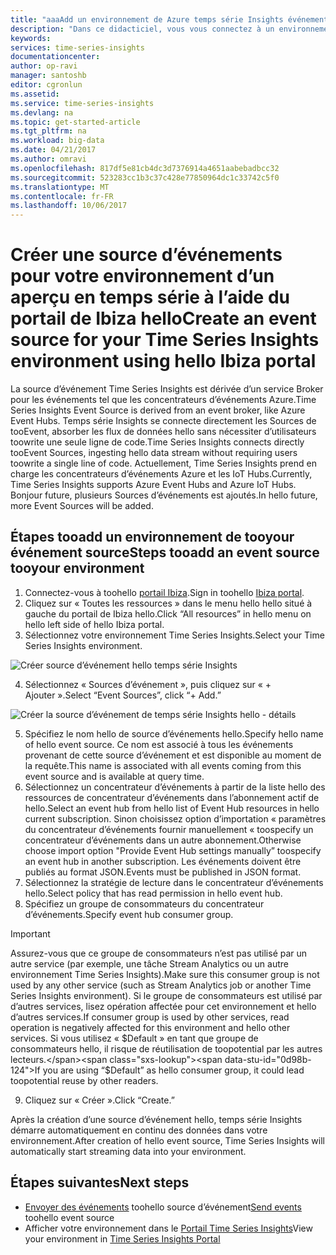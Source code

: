 ```yaml
---
title: "aaaAdd un environnement de Azure temps série Insights événement source tooyour | Documents Microsoft"
description: "Dans ce didacticiel, vous vous connectez à un environnement de temps série Insights tooyour événement source"
keywords: 
services: time-series-insights
documentationcenter: 
author: op-ravi
manager: santoshb
editor: cgronlun
ms.assetid: 
ms.service: time-series-insights
ms.devlang: na
ms.topic: get-started-article
ms.tgt_pltfrm: na
ms.workload: big-data
ms.date: 04/21/2017
ms.author: omravi
ms.openlocfilehash: 817df5e81cb4dc3d7376914a4651aabebadbcc32
ms.sourcegitcommit: 523283cc1b3c37c428e77850964dc1c33742c5f0
ms.translationtype: MT
ms.contentlocale: fr-FR
ms.lasthandoff: 10/06/2017
---
```

# <a name="create-an-event-source-for-your-time-series-insights-environment-using-hello-ibiza-portal"></a><span data-ttu-id="0d98b-103">Créer une source d’événements pour votre environnement d’un aperçu en temps série à l’aide du portail de Ibiza hello</span><span class="sxs-lookup"><span data-stu-id="0d98b-103">Create an event source for your Time Series Insights environment using hello Ibiza portal</span></span>

<span data-ttu-id="0d98b-104">La source d’événement Time Series Insights est dérivée d’un service Broker pour les événements tel que les concentrateurs d’événements Azure.</span><span class="sxs-lookup"><span data-stu-id="0d98b-104">Time Series Insights Event Source is derived from an event broker, like Azure Event Hubs.</span></span> <span data-ttu-id="0d98b-105">Temps série Insights se connecte directement les Sources de tooEvent, absorber les flux de données hello sans nécessiter d’utilisateurs toowrite une seule ligne de code.</span><span class="sxs-lookup"><span data-stu-id="0d98b-105">Time Series Insights connects directly tooEvent Sources, ingesting hello data stream without requiring users toowrite a single line of code.</span></span> <span data-ttu-id="0d98b-106">Actuellement, Time Series Insights prend en charge les concentrateurs d’événements Azure et les IoT Hubs.</span><span class="sxs-lookup"><span data-stu-id="0d98b-106">Currently, Time Series Insights supports Azure Event Hubs and Azure IoT Hubs.</span></span> <span data-ttu-id="0d98b-107">Bonjour future, plusieurs Sources d’événements est ajoutés.</span><span class="sxs-lookup"><span data-stu-id="0d98b-107">In hello future, more Event Sources will be added.</span></span>

## <a name="steps-tooadd-an-event-source-tooyour-environment"></a><span data-ttu-id="0d98b-108">Étapes tooadd un environnement de tooyour événement source</span><span class="sxs-lookup"><span data-stu-id="0d98b-108">Steps tooadd an event source tooyour environment</span></span>

1.  <span data-ttu-id="0d98b-109">Connectez-vous à toohello [portail Ibiza](https://portal.azure.com).</span><span class="sxs-lookup"><span data-stu-id="0d98b-109">Sign in toohello [Ibiza portal](https://portal.azure.com).</span></span>
2.  <span data-ttu-id="0d98b-110">Cliquez sur « Toutes les ressources » dans le menu hello hello situé à gauche du portail de Ibiza hello.</span><span class="sxs-lookup"><span data-stu-id="0d98b-110">Click “All resources” in hello menu on hello left side of hello Ibiza portal.</span></span>
3.  <span data-ttu-id="0d98b-111">Sélectionnez votre environnement Time Series Insights.</span><span class="sxs-lookup"><span data-stu-id="0d98b-111">Select your Time Series Insights environment.</span></span>

  ![Créer source d’événement hello temps série Insights](media/add-event-source/getstarted-create-event-source-1.png)

4.  <span data-ttu-id="0d98b-113">Sélectionnez « Sources d’événement », puis cliquez sur « + Ajouter ».</span><span class="sxs-lookup"><span data-stu-id="0d98b-113">Select “Event Sources”, click “+ Add.”</span></span>

  ![Créer la source d’événement de temps série Insights hello - détails](media/add-event-source/getstarted-create-event-source-2.png)

5.  <span data-ttu-id="0d98b-115">Spécifiez le nom hello de source d’événements hello.</span><span class="sxs-lookup"><span data-stu-id="0d98b-115">Specify hello name of hello event source.</span></span> <span data-ttu-id="0d98b-116">Ce nom est associé à tous les événements provenant de cette source d’événement et est disponible au moment de la requête.</span><span class="sxs-lookup"><span data-stu-id="0d98b-116">This name is associated with all events coming from this event source and is available at query time.</span></span>
6.  <span data-ttu-id="0d98b-117">Sélectionnez un concentrateur d’événements à partir de la liste hello des ressources de concentrateur d’événements dans l’abonnement actif de hello.</span><span class="sxs-lookup"><span data-stu-id="0d98b-117">Select an event hub from hello list of Event Hub resources in hello current subscription.</span></span> <span data-ttu-id="0d98b-118">Sinon choisissez option d’importation « paramètres du concentrateur d’événements fournir manuellement « toospecify un concentrateur d’événements dans un autre abonnement.</span><span class="sxs-lookup"><span data-stu-id="0d98b-118">Otherwise choose import option "Provide Event Hub settings manually” toospecify an event hub in another subscription.</span></span> <span data-ttu-id="0d98b-119">Les événements doivent être publiés au format JSON.</span><span class="sxs-lookup"><span data-stu-id="0d98b-119">Events must be published in JSON format.</span></span>
7.  <span data-ttu-id="0d98b-120">Sélectionnez la stratégie de lecture dans le concentrateur d’événements hello.</span><span class="sxs-lookup"><span data-stu-id="0d98b-120">Select policy that has read permission in hello event hub.</span></span>
8.  <span data-ttu-id="0d98b-121">Spécifiez un groupe de consommateurs du concentrateur d’événements.</span><span class="sxs-lookup"><span data-stu-id="0d98b-121">Specify event hub consumer group.</span></span>

  > [!IMPORTANT]
  > <span data-ttu-id="0d98b-122">Assurez-vous que ce groupe de consommateurs n’est pas utilisé par un autre service (par exemple, une tâche Stream Analytics ou un autre environnement Time Series Insights).</span><span class="sxs-lookup"><span data-stu-id="0d98b-122">Make sure this consumer group is not used by any other service (such as Stream Analytics job or another Time Series Insights environment).</span></span> <span data-ttu-id="0d98b-123">Si le groupe de consommateurs est utilisé par d’autres services, lisez opération affectée pour cet environnement et hello d’autres services.</span><span class="sxs-lookup"><span data-stu-id="0d98b-123">If consumer group is used by other services, read operation is negatively affected for this environment and hello other services.</span></span> <span data-ttu-id="0d98b-124">Si vous utilisez « $Default » en tant que groupe de consommateurs hello, il risque de réutilisation de toopotential par les autres lecteurs.</span><span class="sxs-lookup"><span data-stu-id="0d98b-124">If you are using “$Default” as hello consumer group, it could lead toopotential reuse by other readers.</span></span>

9.  <span data-ttu-id="0d98b-125">Cliquez sur « Créer ».</span><span class="sxs-lookup"><span data-stu-id="0d98b-125">Click “Create.”</span></span>

<span data-ttu-id="0d98b-126">Après la création d’une source d’événement hello, temps série Insights démarre automatiquement en continu des données dans votre environnement.</span><span class="sxs-lookup"><span data-stu-id="0d98b-126">After creation of hello event source, Time Series Insights will automatically start streaming data into your environment.</span></span>

## <a name="next-steps"></a><span data-ttu-id="0d98b-127">Étapes suivantes</span><span class="sxs-lookup"><span data-stu-id="0d98b-127">Next steps</span></span>

* <span data-ttu-id="0d98b-128">[Envoyer des événements](time-series-insights-send-events.md) toohello source d’événement</span><span class="sxs-lookup"><span data-stu-id="0d98b-128">[Send events](time-series-insights-send-events.md) toohello event source</span></span>
* <span data-ttu-id="0d98b-129">Afficher votre environnement dans le [Portail Time Series Insights](https://insights.timeseries.azure.com)</span><span class="sxs-lookup"><span data-stu-id="0d98b-129">View your environment in [Time Series Insights Portal](https://insights.timeseries.azure.com)</span></span>
